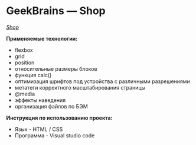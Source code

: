 # GeekBrains — Shop

*[Shop](https://nikolaios.github.io/Shop-geekbrains/)*

**Применяемые технологии:**

- flexbox
- grid
- position
- относительные размеры блоков
- функция calc()
- оптимизация шрифтов под устройства с различными разрешениями
- метатеги корректного масштабирования страницы
- @media
- эффекты наведения
- организация файлов по БЭМ

**Инструкция по использованию проекта:**

- Язык - HTML / CSS
- Программа - Visual studio code

